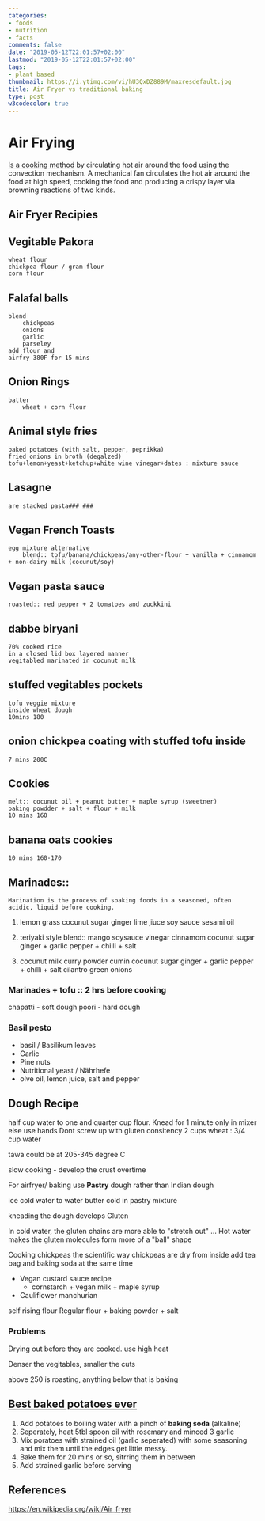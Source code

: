 ```yaml
---
categories:
- foods
- nutrition
- facts
comments: false
date: "2019-05-12T22:01:57+02:00"
lastmod: "2019-05-12T22:01:57+02:00"
tags:
- plant based
thumbnail: https://i.ytimg.com/vi/hU3QxDZ889M/maxresdefault.jpg
title: Air Fryer vs traditional baking
type: post
w3codecolor: true
---
```


# Air Frying
[Is a cooking method](#references) by circulating hot air around the food using the convection mechanism. A mechanical fan circulates the hot air around the food at high speed, cooking the food and producing a crispy layer via browning reactions of two kinds.

## Air Fryer Recipies

## Vegitable Pakora
    wheat flour
    chickpea flour / gram flour
    corn flour

## Falafal balls
    blend
        chickpeas
        onions
        garlic
        parseley
    add flour and
    airfry 380F for 15 mins

## Onion Rings
    batter
        wheat + corn flour

## Animal style fries
    baked potatoes (with salt, pepper, peprikka)
    fried onions in broth (degalzed)
    tofu+lemon+yeast+ketchup+white wine vinegar+dates : mixture sauce

## Lasagne
    are stacked pasta### ###

## Vegan French Toasts
    egg mixture alternative
        blend:: tofu/banana/chickpeas/any-other-flour + vanilla + cinnamom + non-dairy milk (cocunut/soy)

## Vegan pasta sauce
    roasted:: red pepper + 2 tomatoes and zuckkini

## dabbe biryani
    70% cooked rice
    in a closed lid box layered manner
    vegitabled marinated in cocunut milk

## stuffed vegitables pockets
    tofu veggie mixture
    inside wheat dough
    10mins 180

## onion chickpea coating with stuffed tofu inside
    7 mins 200C

## Cookies
    melt:: cocunut oil + peanut butter + maple syrup (sweetner)
    baking powdder + salt + flour + milk
    10 mins 160

## banana oats cookies
    10 mins 160-170

## Marinades::
    Marination is the process of soaking foods in a seasoned, often acidic, liquid before cooking.

1. lemon grass
    cocunut sugar
    ginger
    lime jiuce
    soy sauce
    sesami oil

2. teriyaki style
    blend::
        mango
        soysauce
        vinegar
        cinnamom
        cocunut sugar
    ginger + garlic
    pepper + chilli + salt

3. cocunut milk
    curry powder
    cumin
    cocunut sugar
    ginger + garlic
    pepper + chilli + salt
    cilantro
    green onions

### Marinades + tofu :: 2 hrs before cooking

chapatti - soft dough
poori - hard dough

### Basil pesto

* basil / Basilikum leaves
* Garlic
* Pine nuts
* Nutritional yeast / Nährhefe
* olve oil, lemon juice, salt and pepper

## Dough Recipe

half cup water to one and quarter cup flour.
Knead for 1 minute only in mixer
else use hands
Dont screw up with gluten consitency
2 cups wheat : 3/4 cup water

tawa could be at 205-345 degree C

slow cooking - develop the crust overtime

For airfryer/ baking use **Pastry** dough rather than Indian dough


ice cold water to water butter cold in pastry mixture

kneading the dough develops Gluten

In cold water, the gluten chains are more able to "stretch out" ... Hot water makes the gluten molecules form more of a "ball" shape

Cooking chickpeas the scientific way
    chickpeas are dry from inside
    add tea bag and baking soda at the same time

* Vegan custard sauce recipe
  * cornstarch + vegan milk + maple syrup
* Cauliflower manchurian

self rising flour
    Regular flour + baking powder + salt


### Problems

Drying out before they are cooked.
    use high heat

Denser the vegitables, smaller the cuts

above 250 is roasting, anything below that is baking

## [Best baked potatoes ever](https://youtu.be/_wx__fEyDj0)

1. Add potatoes to boiling water with a pinch of **baking soda** (alkaline)
2. Seperately, heat 5tbl spoon oil with rosemary and minced 3 garlic
3. Mix poratoes with strained oil (garlic seperated) with some seasoning and mix them until the edges get little messy.
4. Bake them for 20 mins or so, sitrring them in between
5. Add strained garlic before serving

## References
https://en.wikipedia.org/wiki/Air_fryer